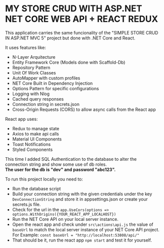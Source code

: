 # MY STORE CRUD WITH ASP.NET NET CORE WEB API + REACT REDUX 

This application carries the same funcionality of the "SIMPLE STORE CRUD IN ASP.NET MVC 5" project but done with .NET Core and React.

It uses features like:
* N-Layer Arquitecture 
* Entity Framework Core (Models done with Scaffold-Db)
* Repository Pattern
* Unit Of Work Classes
* AutoMapper with custom profiles
* NET Core Built in Dependency Injection
* Options Pattern for specific configurations
* Logging with Nlog
* Cached query responses
* Connection string in secrets.json
* Cross-Origin Requests (CORS) to allow async calls from the React app

React app uses:
* Redux to manage state
* Axios to make api calls
* Material UI Components
* Toast Notifications
* Styled Components

This time I added SQL Authentication to the database to alter the connection string and show some use of db roles.</br>
**The user for the db is "dev" and password "abc123".**

To run this project locally you need to:
* Run the database script
* Build your connection string with the given credentials under the key `DevConnectionString` and store it in appsettings.json or create your secrets.js file.
* Check for the url in the `app.UseCors(options => options.WithOrigins({YOUR_REACT_APP_LOCALHOST})`
* Run the NET Core API on your local server instance.
* Open the react app and check under `src\actions\api.js` the value of `baseUrl` to match the local server instance of your NET Core API project. For Example: `const baseUrl = "http://localhost:53808/api/"`
* That should be it, run the react app `npm start` and test it for yourself.
